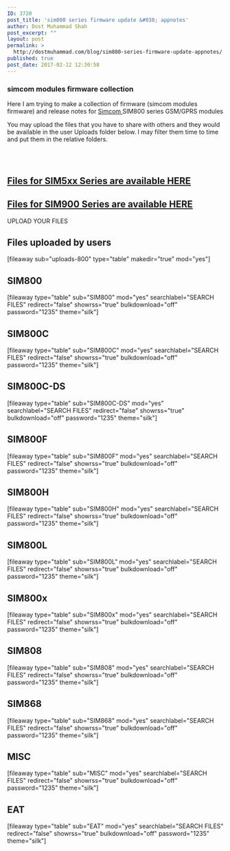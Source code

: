 ```yaml
---
ID: 3720
post_title: 'sim800 series firmware update &#038; appnotes'
author: Dost Muhammad Shah
post_excerpt: ""
layout: post
permalink: >
  http://dostmuhammad.com/blog/sim800-series-firmware-update-appnotes/
published: true
post_date: 2017-02-12 12:30:58
---
```

<h3>simcom modules firmware collection</h3>
Here I am trying to make a collection of firmware (simcom modules firmware) and release notes for <a href="http://simcomm2m.com/En/" target="_blank" rel="noopener noreferrer">Simcom </a>SIM800 series GSM/GPRS modules

You may upload the files that you have to share with others and they would be available in the user Uploads folder below. I may filter them time to time and put them in the relative folders.

<!--more-->
<h2></h2>
&nbsp;
<h2><a href="http://dostmuhammad.com/blog/sim5xx-firmware-updates-appnotes/">Files for SIM5xx Series are available HERE</a></h2>
<h2><a href="http://dostmuhammad.com/blog/sim900-firmware-update-tutorials-appnotes/">Files for SIM900 Series are available HERE</a></h2>
UPLOAD YOUR FILES
<h2>Files uploaded by users</h2>
[fileaway sub="uploads-800" type="table" makedir="true" mod="yes"]
<h2>SIM800</h2>
[fileaway type="table" sub="SIM800" mod="yes" searchlabel="SEARCH FILES" redirect="false" showrss="true" bulkdownload="off" password="1235" theme="silk"]
<h2>SIM800C</h2>
[fileaway type="table" sub="SIM800C" mod="yes" searchlabel="SEARCH FILES" redirect="false" showrss="true" bulkdownload="off" password="1235" theme="silk"]
<h2>SIM800C-DS</h2>
[fileaway type="table" sub="SIM800C-DS" mod="yes" searchlabel="SEARCH FILES" redirect="false" showrss="true" bulkdownload="off" password="1235" theme="silk"]
<h2>SIM800F</h2>
[fileaway type="table" sub="SIM800F" mod="yes" searchlabel="SEARCH FILES" redirect="false" showrss="true" bulkdownload="off" password="1235" theme="silk"]
<h2>SIM800H</h2>
[fileaway type="table" sub="SIM800H" mod="yes" searchlabel="SEARCH FILES" redirect="false" showrss="true" bulkdownload="off" password="1235" theme="silk"]
<h2>SIM800L</h2>
[fileaway type="table" sub="SIM800L" mod="yes" searchlabel="SEARCH FILES" redirect="false" showrss="true" bulkdownload="off" password="1235" theme="silk"]
<h2>SIM800x</h2>
[fileaway type="table" sub="SIM800x" mod="yes" searchlabel="SEARCH FILES" redirect="false" showrss="true" bulkdownload="off" password="1235" theme="silk"]
<h2>SIM808</h2>
[fileaway type="table" sub="SIM808" mod="yes" searchlabel="SEARCH FILES" redirect="false" showrss="true" bulkdownload="off" password="1235" theme="silk"]
<h2>SIM868</h2>
[fileaway type="table" sub="SIM868" mod="yes" searchlabel="SEARCH FILES" redirect="false" showrss="true" bulkdownload="off" password="1235" theme="silk"]
<h2>MISC</h2>
[fileaway type="table" sub="MISC" mod="yes" searchlabel="SEARCH FILES" redirect="false" showrss="true" bulkdownload="off" password="1235" theme="silk"]
<h2>EAT</h2>
[fileaway type="table" sub="EAT" mod="yes" searchlabel="SEARCH FILES" redirect="false" showrss="true" bulkdownload="off" password="1235" theme="silk"]
